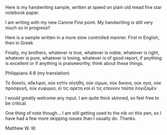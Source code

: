 Here is my handwriting sample, written at speed on plain old mead five star notebook paper.

I am writing with my new Carone Fine point. My handwriting is still very much so in progress!!

Here is a sample written in a more slow controlled manner. First in English, then in Greek

Finally, my brothers, whatever is true, whatever is noble, whatever is right, whatever is pure, whatever is loving, whatever is of good report, if anything is excellent or if anything is praiseworthy, think about these things.

Philippians 4:8 (my translation)

Το δοκεῖν, αδελφοί, οὐκ εστὶν αἰγήθη, οὐκ οἰμωκ, οὐκ δικαια, οὐκ αγα, οὐκ προσφυγή, οὐκ ευφυμια, εἰ τις αρετη καὶ εἰ τις επαινον ταῦτα λογιζομέν

I would greatly welcome any input. I am quite thick skinned, so feel free to be critical.

One thing of note though... I am still getting used to the nib on this pen, so I have had a few more skipping issues than I usually do. Thanks.

Matthew W. W.

